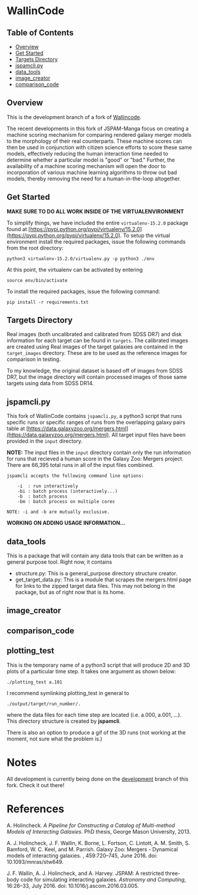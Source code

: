 # WallinCode

## Table of Contents
- [Overview](#overview)
- [Get Started](#getstarted)
- [Targets Directory](#targets)
- [jspamcli.py](#jspamcli.py)
- [data_tools](#data_tools)
- [image_creator](#image_creator)
- [comparison_code](#comparison_code)

## Overview<a id="overview">
This is the development branch of a fork of
[Wallincode](https://github.com/JSPAM-Manga/WallinCode).

The recent developments in this fork of JSPAM-Manga focus on creating a machine
scoring mechanism for comparing
rendered galaxy merger models to the morphology of their real counterparts.
These machine scores can then be used in conjunction with citizen science
efforts to score these same models, effectively reducing the human interaction
time needed to determine whether a particular model is "good" or "bad." Further,
the availability of a machine scoring mechanism will open the door to
incorporation of various machine learning algorithms to throw out bad models,
thereby removing the need for a human-in-the-loop altogether.

## Get Started<a id="getstarted">
**MAKE SURE TO DO ALL WORK INSIDE OF THE VIRTUALENVIRONMENT**

To simplify things, we have included the entire `virtualenv-15.2.0` package
found at
[https://pypi.python.org/pypi/virtualenv/15.2.0](https://pypi.python.org/pypi/virtualenv/15.2.0). To setup
the virtual environment install the required packages, issue the following
commands from the root directory:

```
python3 virtualenv-15.2.0/virtualenv.py -p python3 ./env
```

At this point, the virtualenv can be activated by entering

```
source env/bin/activate
```

To install the required packages, issue the following command:

```
pip install -r requirements.txt
```

## Targets Directory<a id="targets">
Real images (both uncalibrated and calibrated from SDSS DR7) and disk
information for each target can be found in `targets`. The calibrated images
are created using 
Real images of the target galaxies are contained in the `target_images`
directory. These are to be used as the reference images for comparison in
testing.

To my knowledge, the original dataset is based off of images from SDSS DR7, but
the image directory will contain processed images of those same targets using
data from SDSS DR14.

## jspamcli.py<a id="jspamcli.py">
This fork of WallinCode contains `jspamcli.py`, a python3 script that runs
specific runs or specific ranges of runs from the overlapping galaxy pairs
table at
[https://data.galaxyzoo.org/mergers.html](https://data.galaxyzoo.org/mergers.html).
All target input files have been provided in the `input` directory.

**NOTE:** The input files in the `input` directory contain only the run
information for runs that recieved a human score in the Galaxy Zoo: Mergers
project. There are 66,395 total runs in all of the input files combined.

```
jspamcli accepts the following command line options:

    -i  : run interactively
    -bi : batch process (interactively...)
    -b  : batch process
    -bm : batch process on multiple cores

NOTE: -i and -b are mutually exclusive.
```

**WORKING ON ADDING USAGE INFORMATION...**


## data_tools<a id="data_tools">
This is a package that will contain any data tools that can be written as a
general purpose tool. Right now, it contains
- structure.py: This is a general_purpose directory structure creator.
- get_target_data.py: This is a module that scrapes the mergers.html page
for links to the zipped target data files. This may not belong in the package,
but as of right now that is its home.

## image_creator<a id="image_creator">

## comparison_code<a id="comparison_code">

## plotting_test<a id="plotting_test">
This is the temporary name of a python3 script that will produce 2D and 3D plots
of a particular time step. It takes one argument as shown below:

`./plotting_test a.101`

I recommend symlinking plotting_test in general to

`./output/target/run_number/.`

where the data files for each time step are located (i.e. a.000, a.001, ...).
This directory structure is created by **jspamcli**.

There is also an option to produce a gif of the 3D runs (not working at the
moment, not sure what the problem is.)

# Notes
All development is currently being done on the
[development](https://github.com/jacksonlanecole/WallinCode/tree/development)
branch of this fork. Check it out there!

# References
A. Holincheck. *A Pipeline for Constructing a Catalog of Multi-method Models
of Interacting Galaxies*. PhD thesis, George Mason University, 2013.

A. J. Holincheck, J. F. Wallin, K. Borne, L. Fortson, C. Lintott, A. M. Smith, S. Bamford, W. C. Keel, and M. Parrish. Galaxy Zoo: Mergers - Dynamical models of interacting galaxies. , 459:720–745, June 2016. doi: 10.1093/mnras/stw649.

J. F. Wallin, A. J. Holincheck, and A. Harvey. JSPAM: A restricted three-body code for simulating interacting galaxies. *Astronomy and Computing*, 16:26–33, July 2016. doi: 10.1016/j.ascom.2016.03.005.

